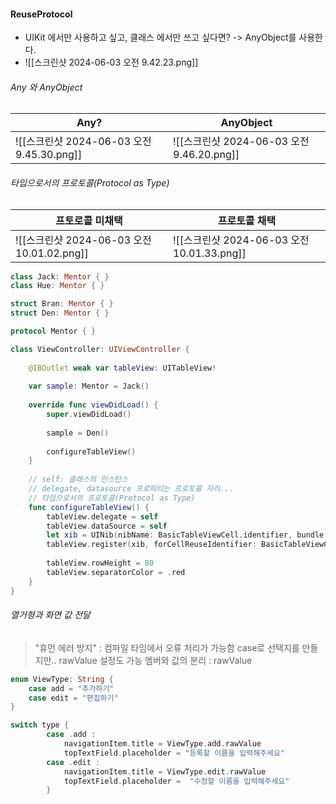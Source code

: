 
#### ReuseProtocol
- UIKit 에서만 사용하고 싶고, 클래스 에서만 쓰고 싶다면? -> AnyObject를 사용한다.
- ![[스크린샷 2024-06-03 오전 9.42.23.png]]
###### Any 와 AnyObject

| Any?                                | AnyObject                           |
| ----------------------------------- | ----------------------------------- |
| ![[스크린샷 2024-06-03 오전 9.45.30.png]] | ![[스크린샷 2024-06-03 오전 9.46.20.png]] |
###### 타입으로서의 프로토콜(Protocol as Type)

| 프토로콜 미채택                             | 프로토콜 채택                              |
| ------------------------------------ | ------------------------------------ |
| ![[스크린샷 2024-06-03 오전 10.01.02.png]] | ![[스크린샷 2024-06-03 오전 10.01.33.png]] |


```swift
class Jack: Mentor { }
class Hue: Mentor { }

struct Bran: Mentor { }
struct Den: Mentor { }

protocol Mentor { }

class ViewController: UIViewController {
    
    @IBOutlet weak var tableView: UITableView!
    
    var sample: Mentor = Jack()
    
    override func viewDidLoad() {
        super.viewDidLoad()
        
        sample = Den()
        
        configureTableView()
    }
    
    // self: 클래스의 인스턴스
    // delegate, datasource 프로퍼티는 프로토콜 자리...
    // 타입으로서의 프로토콜(Protocol as Type)
    func configureTableView() {
        tableView.delegate = self
        tableView.dataSource = self
        let xib = UINib(nibName: BasicTableViewCell.identifier, bundle: nil)
        tableView.register(xib, forCellReuseIdentifier: BasicTableViewCell.identifier)
        
        tableView.rowHeight = 80
        tableView.separatorColor = .red
    }
}
```

###### 열거형과 화면 값 전달
> "휴먼 에러 방지" :  컴파일 타임에서 오류 처리가 가능함
> case로 선택지를 만들지만..
> rawValue 설정도 가능
> 멤버와 값의 분리 : rawValue

```swift
enum ViewType: String {
    case add = "추가하기"
    case edit = "편집하기"
}
```

```swift
switch type {
        case .add :
            navigationItem.title = ViewType.add.rawValue
            topTextField.placeholder = "등록할 이름을 입력해주세요"
        case .edit :
            navigationItem.title = ViewType.edit.rawValue
            topTextField.placeholder =  "수정할 이름을 입력해주세요"
        }
```

